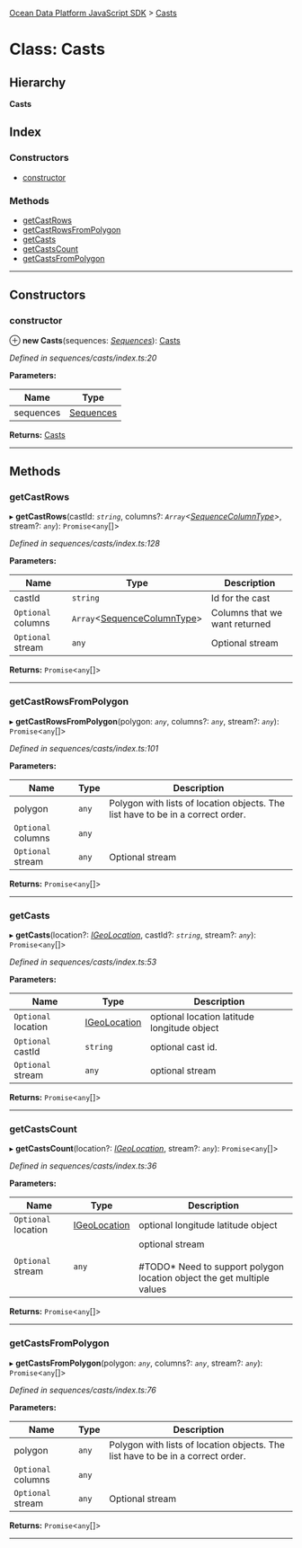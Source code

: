 [Ocean Data Platform JavaScript SDK](../README.md) > [Casts](../classes/casts.md)

# Class: Casts

## Hierarchy

**Casts**

## Index

### Constructors

* [constructor](casts.md#constructor)

### Methods

* [getCastRows](casts.md#getcastrows)
* [getCastRowsFromPolygon](casts.md#getcastrowsfrompolygon)
* [getCasts](casts.md#getcasts)
* [getCastsCount](casts.md#getcastscount)
* [getCastsFromPolygon](casts.md#getcastsfrompolygon)

---

## Constructors

<a id="constructor"></a>

###  constructor

⊕ **new Casts**(sequences: *[Sequences](sequences.md)*): [Casts](casts.md)

*Defined in sequences/casts/index.ts:20*

**Parameters:**

| Name | Type |
| ------ | ------ |
| sequences | [Sequences](sequences.md) |

**Returns:** [Casts](casts.md)

___

## Methods

<a id="getcastrows"></a>

###  getCastRows

▸ **getCastRows**(castId: *`string`*, columns?: *`Array`<[SequenceColumnType](../enums/sequencecolumntype.md)>*, stream?: *`any`*): `Promise`<`any`[]>

*Defined in sequences/casts/index.ts:128*

**Parameters:**

| Name | Type | Description |
| ------ | ------ | ------ |
| castId | `string` |  Id for the cast |
| `Optional` columns | `Array`<[SequenceColumnType](../enums/sequencecolumntype.md)> |  Columns that we want returned |
| `Optional` stream | `any` |  Optional stream |

**Returns:** `Promise`<`any`[]>

___
<a id="getcastrowsfrompolygon"></a>

###  getCastRowsFromPolygon

▸ **getCastRowsFromPolygon**(polygon: *`any`*, columns?: *`any`*, stream?: *`any`*): `Promise`<`any`[]>

*Defined in sequences/casts/index.ts:101*

**Parameters:**

| Name | Type | Description |
| ------ | ------ | ------ |
| polygon | `any` |  Polygon with lists of location objects. The list have to be in a correct order. |
| `Optional` columns | `any` |
| `Optional` stream | `any` |  Optional stream |

**Returns:** `Promise`<`any`[]>

___
<a id="getcasts"></a>

###  getCasts

▸ **getCasts**(location?: *[IGeoLocation](../interfaces/igeolocation.md)*, castId?: *`string`*, stream?: *`any`*): `Promise`<`any`[]>

*Defined in sequences/casts/index.ts:53*

**Parameters:**

| Name | Type | Description |
| ------ | ------ | ------ |
| `Optional` location | [IGeoLocation](../interfaces/igeolocation.md) |  optional location latitude longitude object |
| `Optional` castId | `string` |  optional cast id. |
| `Optional` stream | `any` |  optional stream |

**Returns:** `Promise`<`any`[]>

___
<a id="getcastscount"></a>

###  getCastsCount

▸ **getCastsCount**(location?: *[IGeoLocation](../interfaces/igeolocation.md)*, stream?: *`any`*): `Promise`<`any`[]>

*Defined in sequences/casts/index.ts:36*

**Parameters:**

| Name | Type | Description |
| ------ | ------ | ------ |
| `Optional` location | [IGeoLocation](../interfaces/igeolocation.md) |  optional longitude latitude object |
| `Optional` stream | `any` |  optional stream<br><br>#TODO*   Need to support polygon location object the get multiple values |

**Returns:** `Promise`<`any`[]>

___
<a id="getcastsfrompolygon"></a>

###  getCastsFromPolygon

▸ **getCastsFromPolygon**(polygon: *`any`*, columns?: *`any`*, stream?: *`any`*): `Promise`<`any`[]>

*Defined in sequences/casts/index.ts:76*

**Parameters:**

| Name | Type | Description |
| ------ | ------ | ------ |
| polygon | `any` |  Polygon with lists of location objects. The list have to be in a correct order. |
| `Optional` columns | `any` |
| `Optional` stream | `any` |  Optional stream |

**Returns:** `Promise`<`any`[]>

___

